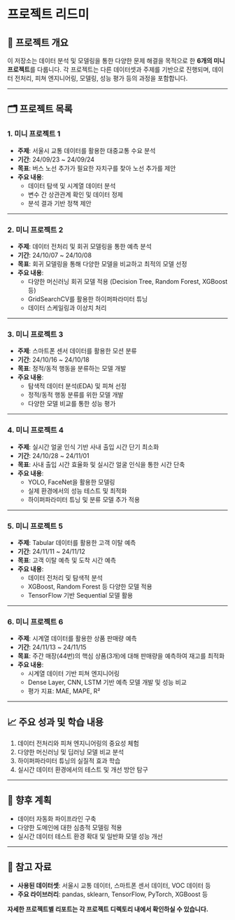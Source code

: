 # 프로젝트 리드미

## 📑 프로젝트 개요

이 저장소는 데이터 분석 및 모델링을 통한 다양한 문제 해결을 목적으로 한 **6개의 미니 프로젝트**를 다룹니다. 각 프로젝트는 다른 데이터셋과 주제를 기반으로 진행되며, 데이터 전처리, 피쳐 엔지니어링, 모델링, 성능 평가 등의 과정을 포함합니다.

---

## 🗂 프로젝트 목록

### **1. 미니 프로젝트 1**
- **주제**: 서울시 교통 데이터를 활용한 대중교통 수요 분석
- **기간**: 24/09/23 ~ 24/09/24
- **목표**: 버스 노선 추가가 필요한 자치구를 찾아 노선 추가를 제안
- **주요 내용**:
  - 데이터 탐색 및 시계열 데이터 분석
  - 변수 간 상관관계 확인 및 데이터 정제
  - 분석 결과 기반 정책 제안

---

### **2. 미니 프로젝트 2**
- **주제**: 데이터 전처리 및 회귀 모델링을 통한 예측 분석
- **기간**: 24/10/07 ~ 24/10/08
- **목표**: 회귀 모델링을 통해 다양한 모델을 비교하고 최적의 모델 선정
- **주요 내용**:
  - 다양한 머신러닝 회귀 모델 적용 (Decision Tree, Random Forest, XGBoost 등)
  - GridSearchCV를 활용한 하이퍼파라미터 튜닝
  - 데이터 스케일링과 이상치 처리

---

### **3. 미니 프로젝트 3**
- **주제**: 스마트폰 센서 데이터를 활용한 모션 분류
- **기간**: 24/10/16 ~ 24/10/18
- **목표**: 정적/동적 행동을 분류하는 모델 개발
- **주요 내용**:
  - 탐색적 데이터 분석(EDA) 및 피쳐 선정
  - 정적/동적 행동 분류를 위한 모델 개발
  - 다양한 모델 비교를 통한 성능 평가

---

### **4. 미니 프로젝트 4**
- **주제**: 실시간 얼굴 인식 기반 사내 출입 시간 단기 최소화
- **기간**: 24/10/28 ~ 24/11/01
- **목표**: 사내 출입 시간 효율화 및 실시간 얼굴 인식을 통한 시간 단축
- **주요 내용**:
  - YOLO, FaceNet을 활용한 모델링
  - 실제 환경에서의 성능 테스트 및 최적화
  - 하이퍼파라미터 튜닝 및 분류 모델 추가 적용

---

### **5. 미니 프로젝트 5**
- **주제**: Tabular 데이터를 활용한 고객 이탈 예측
- **기간**: 24/11/11 ~ 24/11/12
- **목표**: 고객 이탈 예측 및 도착 시간 예측
- **주요 내용**:
  - 데이터 전처리 및 탐색적 분석
  - XGBoost, Random Forest 등 다양한 모델 적용
  - TensorFlow 기반 Sequential 모델 활용

---

### **6. 미니 프로젝트 6**
- **주제**: 시계열 데이터를 활용한 상품 판매량 예측
- **기간**: 24/11/13 ~ 24/11/15
- **목표**: 주간 매장(44번)의 핵심 상품(3개)에 대해 판매량을 예측하여 재고를 최적화
- **주요 내용**:
  - 시계열 데이터 기반 피쳐 엔지니어링
  - Dense Layer, CNN, LSTM 기반 예측 모델 개발 및 성능 비교
  - 평가 지표: MAE, MAPE, R²

---

## 📈 주요 성과 및 학습 내용
1. 데이터 전처리와 피쳐 엔지니어링의 중요성 체험
2. 다양한 머신러닝 및 딥러닝 모델 비교 분석
3. 하이퍼파라미터 튜닝의 실질적 효과 학습
4. 실시간 데이터 환경에서의 테스트 및 개선 방안 탐구

---

## 🚀 향후 계획
- 데이터 자동화 파이프라인 구축
- 다양한 도메인에 대한 심층적 모델링 적용
- 실시간 데이터 테스트 환경 확대 및 일반화 모델 성능 개선

---

## 📜 참고 자료
- **사용된 데이터셋**: 서울시 교통 데이터, 스마트폰 센서 데이터, VOC 데이터 등
- **주요 라이브러리**: pandas, sklearn, TensorFlow, PyTorch, XGBoost 등

**자세한 프로젝트별 리포트는 각 프로젝트 디렉토리 내에서 확인하실 수 있습니다.**
